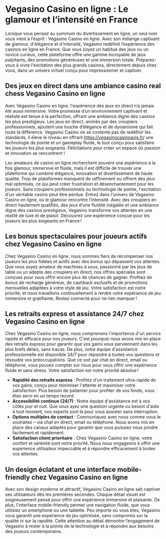 <h1>Vegasino Casino en ligne : Le glamour et l&rsquo;intensit&eacute; en France</h1>
<p>Lorsque vous pensez au summum du divertissement en ligne, un seul nom vous vient &agrave; l&rsquo;esprit : Vegasino Casino en ligne. Avec son m&eacute;lange captivant de glamour, d'&eacute;l&eacute;gance et d'intensit&eacute;, Vegasino red&eacute;finit l&rsquo;exp&eacute;rience des casinos en ligne en France. Que vous soyez un habitu&eacute; des jeux ou un novice curieux, cette plateforme offre une gamme incroyable de jeux palpitants, des promotions g&eacute;n&eacute;reuses et une immersion totale. Pr&eacute;parez-vous &agrave; vivre l'excitation des plus grands casinos, directement depuis chez vous, dans un univers virtuel con&ccedil;u pour impressionner et captiver.</p>
<h2>Des jeux en direct dans une ambiance casino real chess Vegasino Casino en ligne</h2>
<p>Avec Vegasino Casino en ligne, l'exp&eacute;rience des jeux en direct n&rsquo;a jamais &eacute;t&eacute; aussi immersive. Votre promesse d&rsquo;un environnement captivant et r&eacute;aliste est tenue &agrave; la perfection, offrant une ambiance digne des casinos les plus prestigieux. Les jeux en direct, anim&eacute;s par des croupiers professionnels, ajoutent une touche d&rsquo;&eacute;l&eacute;gance et de dynamisme qui fait toute la diff&eacute;rence. Vegasino Casino ne se contente pas de red&eacute;finir les standards, il &eacute;l&egrave;ve le niveau en offrant&nbsp;<a href="https://vegasinocasinoavis.fr/">https://vegasinocasinoavis.fr/</a> une technologie de pointe et un gameplay fluide, le tout con&ccedil;u pour satisfaire les joueurs les plus exigeants. F&eacute;licitations pour cr&eacute;er un espace o&ugrave; passion et innovation se rencontrent !</p>
<p>Les amateurs de casino en ligne recherchent souvent une exp&eacute;rience &agrave; la fois glamour, immersive et fluide, mais il est difficile de trouver une plateforme qui combine &eacute;l&eacute;gance, innovation et divertissement de haute qualit&eacute;. Trop de plateformes manquent de raffinement ou offrent des jeux mal optimis&eacute;s, ce qui peut cr&eacute;er frustration et d&eacute;senchantement pour les joueurs. Sans croupiers professionnels ou technologie de pointe, l'excitation d'un v&eacute;ritable casino peut &ecirc;tre perdue. Entrez dans l&rsquo;univers de Vegasino Casino en ligne, o&ugrave; le glamour rencontre l&rsquo;intensit&eacute;. Avec des croupiers en direct hautement qualifi&eacute;s, des jeux d&rsquo;une fluidit&eacute; in&eacute;gal&eacute;e et une ambiance digne des casinos prestigieux, Vegasino transforme vos attentes en une r&eacute;alit&eacute; de luxe et de plaisir. D&eacute;couvrez une exp&eacute;rience con&ccedil;ue pour les joueurs les plus exigeants en France !</p>
<h2>Les bonus spectaculaires pour joueurs actifs chez Vegasino Casino en ligne</h2>
<p>Chez Vegasino Casino en ligne, nous sommes fiers de r&eacute;compenser nos joueurs les plus fid&egrave;les et actifs avec des bonus qui d&eacute;passent vos attentes. Que vous soyez amateur de machines &agrave; sous, passionn&eacute; par les jeux de table ou un adepte des croupiers en direct, nos offres sp&eacute;ciales sont con&ccedil;ues pour vous offrir encore plus de chances de gagner. Profitez de bonus de recharge g&eacute;n&eacute;reux, de cashback exclusifs et de promotions mensuelles adapt&eacute;es &agrave; votre style de jeu. Votre satisfaction est notre priorit&eacute;, et nous travaillons continuellement &agrave; rendre votre exp&eacute;rience de jeu immersive et gratifiante. Restez connect&eacute; pour ne rien manquer !</p>
<h2>Les retraits express et assistance 24/7 chez Vegasino Casino en ligne</h2>
<p>Chez Vegasino Casino en ligne, nous comprenons l'importance d'un service rapide et efficace pour nos joueurs. C'est pourquoi nous avons mis en place des retraits express pour garantir que vos gains vous parviennent dans les plus brefs d&eacute;lais, sans tracas. De plus, notre &eacute;quipe d'assistance professionnelle est disponible 24/7 pour r&eacute;pondre &agrave; toutes vos questions et r&eacute;soudre vos pr&eacute;occupations. Que ce soit par chat en direct, email ou t&eacute;l&eacute;phone, vous pouvez compter sur nous pour vous offrir une exp&eacute;rience fluide et sans stress. Votre satisfaction est notre priorit&eacute; absolue !</p>
<ul>
<li><strong><strong>Rapidit&eacute; des retraits express</strong></strong> : Profitez d'un traitement ultra-rapide de vos gains, con&ccedil;u pour minimiser l'attente et maximiser votre satisfaction. Plus besoin de patienter pour profiter de vos fonds, vous &ecirc;tes servi en un temps record.</li>
<li><strong><strong>Accessibilit&eacute; continue (24/7)</strong></strong> : Notre &eacute;quipe d'assistance est &agrave; vos c&ocirc;t&eacute;s jour et nuit. Que vous ayez une question urgente ou besoin d'aide &agrave; tout moment, nos experts sont l&agrave; pour vous assister sans interruption.</li>
<li><strong><strong>Options multiples de contact</strong></strong> : Communiquez avec nous comme vous le souhaitez &ndash; via chat en direct, email ou t&eacute;l&eacute;phone. Nous avons mis en place des canaux adapt&eacute;s pour garantir que vous puissiez nous joindre facilement et rapidement.</li>
<li><strong><strong>Satisfaction client prioritaire</strong></strong> : Chez Vegasino Casino en ligne, votre confort et s&eacute;r&eacute;nit&eacute; sont notre priorit&eacute;. Nous nous engageons &agrave; offrir une exp&eacute;rience utilisateur impeccable et &agrave; r&eacute;pondre efficacement &agrave; toutes vos attentes.</li>
</ul>
<h2>Un design &eacute;clatant et une interface mobile-friendly chez Vegasino Casino en ligne</h2>
<p>Avec son design moderne et attractif, Vegasino Casino en ligne sait captiver ses utilisateurs d&egrave;s les premi&egrave;res secondes. Chaque d&eacute;tail visuel est soigneusement pens&eacute; pour offrir une exp&eacute;rience immersive et plaisante. De plus, l'interface mobile-friendly permet une navigation fluide, que vous utilisiez un smartphone ou une tablette. Peu importe o&ugrave; vous &ecirc;tes, Vegasino vous garantit une exp&eacute;rience de jeu optimis&eacute;e, sans compromis sur la qualit&eacute; ni sur la rapidit&eacute;. Cette attention au d&eacute;tail d&eacute;montre l&rsquo;engagement de Vegasino &agrave; rester &agrave; la pointe de la technologie et &agrave; r&eacute;pondre aux besoins des joueurs contemporains.</p>
